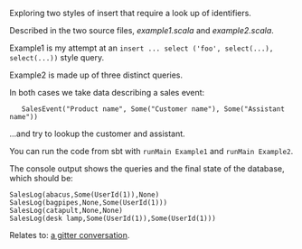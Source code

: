 Exploring two styles of insert that require a look up of identifiers.

Described in the two source files, _example1.scala_ and _example2.scala_.

Example1 is my attempt at an `insert ... select ('foo', select(...), select(...))` style query.

Example2 is made up of three distinct queries.

In both cases we take data describing a sales event:

```
   SalesEvent("Product name", Some("Customer name"), Some("Assistant name"))
```

...and try to lookup the customer and assistant.

You can run the code from sbt with `runMain Example1` and `runMain Example2`.

The console output shows the queries and the final state of the database, which should be:

```
SalesLog(abacus,Some(UserId(1)),None)
SalesLog(bagpipes,None,Some(UserId(1)))
SalesLog(catapult,None,None)
SalesLog(desk lamp,Some(UserId(1)),Some(UserId(1)))
```

Relates to: [a gitter conversation](https://gitter.im/slick/slick?at=5964b3c489aea4761d88a824).

